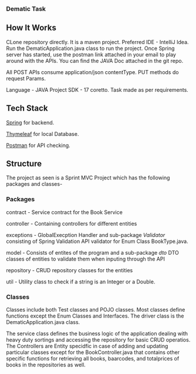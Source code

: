 ### Dematic Task

## How It Works
CLone repository directly. It is a maven project. Preferred IDE - IntelliJ Idea. Run the DematicApplication.java class to run the project.
Once Spring server has started, use the postman link attached in your email to play around with the APIs. You can find the JAVA Doc attached in the git repo.

All POST APIs consume application/json contentType. PUT methods do request Params.

Language - JAVA Project SDK - 17 coretto. Task made as per requirements.

## Tech Stack
[Spring](https://spring.io/projects/spring-boot) for backend.

[Thymeleaf](https://www.thymeleaf.org/) for local Database.

[Postman](https://www.postman.com/) for API checking.

## Structure
The project as seen is a Sprint MVC Project which has the following packages and classes- 
### Packages
contract - Service contract for the Book Service

controller - Containing controllers for different entities

exceptions - GlobalExecption Handler and sub-package *Validator* consisting of Spring Validation API validator for Enum Class BookType.java.

model - Consists of entites of the program and a sub-package *dto* DTO classes of entities to validate them when inputing through the API

repository - CRUD repository classes for the entities

util - Utility class to check if a string is an Integer or a Double.

### Classes

Classes include both Test classes and POJO classes. Most classes define functions except the Enum Classes and Interfaces. 
The driver class is the DematicApplication.java class.

The service class defines the business logic of the application dealing with heavy duty sortings and accessing the repository for basic CRUD operatios.
The Controllers are Entity specidfic in case of adding and updating particular classes except for the BookController.java that contains other 
specific functions for retrieving all books, baarcodes, and totalprices of books in the repositories as well. 
